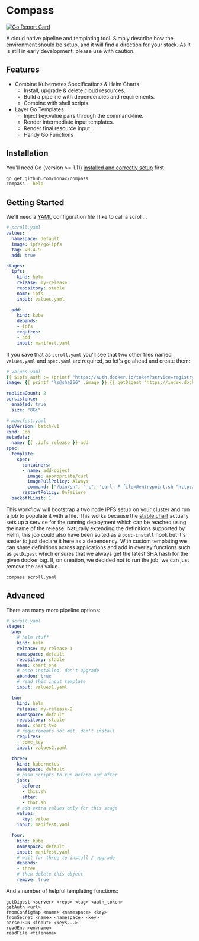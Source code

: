 # Compass

[![Go Report Card](https://goreportcard.com/badge/github.com/gregdhill/compass)](https://goreportcard.com/report/github.com/monax/compass)

A cloud native pipeline and templating tool. Simply describe how the environment should be setup, and it will find a direction for your stack. As it is still in early development, please use with caution.

## Features

- Combine Kubernetes Specifications & Helm Charts
  - Install, upgrade & delete cloud resources.
  - Build a pipeline with dependencies and requirements.
  - Combine with shell scripts.
- Layer Go Templates
  - Inject key:value pairs through the command-line.
  - Render intermediate input templates.
  - Render final resource input.
  - Handy Go Functions

## Installation

You'll need Go (version >= 1.11) [installed and correctly setup](https://golang.org/doc/install) first.

```bash
go get github.com/monax/compass
compass --help
```

## Getting Started

We'll need a [YAML](https://yaml.org) configuration file I like to call a scroll...

```yaml
# scroll.yaml
values:
  namespace: default
  image: ipfs/go-ipfs
  tag: v0.4.9
  add: true

stages:
  ipfs:
    kind: helm
    release: my-release
    repository: stable
    name: ipfs
    input: values.yaml

  add:
    kind: kube
    depends:
    - ipfs
    requires:
    - add
    input: manifest.yaml
```

If you save that as `scroll.yaml` you'll see that two other files named `values.yaml` and `spec.yaml` are required, so let's go ahead and create them:

```yaml
# values.yaml
{{ $ipfs_auth := (printf "https://auth.docker.io/token?service=registry.docker.io&scope=repository:%s:pull" .image) }}
image: {{ printf "%s@sha256" .image }}:{{ getDigest "https://index.docker.io" .image .tag (getAuth $ipfs_auth) }}

replicaCount: 2
persistence:
  enabled: true
  size: "8Gi"
```

```yaml
# manifest.yaml
apiVersion: batch/v1
kind: Job
metadata:
  name: {{ .ipfs_release }}-add
spec:
  template:
    spec:
      containers:
      - name: add-object
        image: appropriate/curl
        imagePullPolicy: Always
        command: ["/bin/sh", "-c", 'curl -F file=@entrypoint.sh "http://{{ .ipfs_release }}:5001/api/v0/add"']
      restartPolicy: OnFailure
  backoffLimit: 1
```

This workflow will bootstrap a two node IPFS setup on your cluster and run a job to populate it with a file. This works because the [stable chart](https://github.com/helm/charts/tree/master/stable/ipfs/) actually sets up a service for the running deployment which can be reached using the name of the release. Naturally extending the definitions supported by Helm, this job could also have been suited as a `post-install` hook but it's easier to just declare it here as a dependency. With custom templating we can share definitions across applications and add in overlay functions such as `getDigest` which ensures that we always get the latest SHA hash for the given docker tag. If, on creation, we decided not to run the job, we can just remove the `add` value.

```bash
compass scroll.yaml
```

## Advanced

There are many more pipeline options:

```yaml
# scroll.yaml
stages:
  one:
    # helm stuff
    kind: helm
    release: my-release-1
    namespace: default
    repository: stable
    name: chart_one
    # once installed, don't upgrade
    abandon: true
    # read this input template
    input: values1.yaml

  two:
    kind: helm
    release: my-release-2
    namespace: default
    repository: stable
    name: chart_two
    # requirements not met, don't install
    requires:
    - some_key
    input: values2.yaml

  three:
    kind: kubernetes
    namespace: default
    # bash scripts to run before and after
    jobs:
      before:
      - this.sh
      after:
      - that.sh
    # add extra values only for this stage
    values:
      key: value
    input: manifest.yaml

  four:
    kind: kube
    namespace: default
    input: manifest.yaml
    # wait for three to install / upgrade
    depends:
    - three
    # then delete this object
    remove: true
```

And a number of helpful templating functions:

```
getDigest <server> <repo> <tag> <auth_token>
getAuth <url>
fromConfigMap <name> <namespace> <key>
fromSecret <name> <namespace> <key>
parseJSON <input> <keys...>
readEnv <envname>
readFile <filename>
```